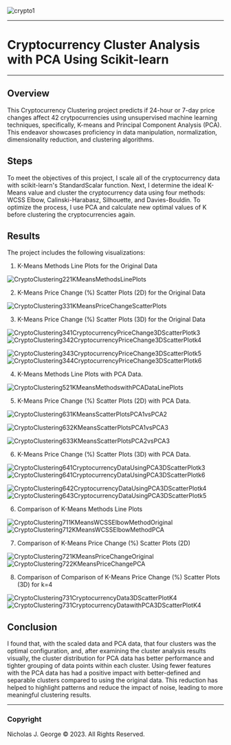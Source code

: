 ![crypto1](https://github.com/njgeorge000158/Cryptocurrency-Cluster-Analysis-with-PCA-Using-Scikit-Learn/assets/137228821/d7a3c903-907c-410a-9c5b-89c28a0e6fec)

----

# Cryptocurrency Cluster Analysis with PCA Using Scikit-learn

----

## Overview

This Cryptocurrency Clustering project predicts if 24-hour or 7-day price changes affect 42 crytpocurrencies using unsupervised machine learning techniques, specifically, K-means and Principal Component Analysis (PCA). This endeavor showcases proficiency in data manipulation, normalization, dimensionality reduction, and clustering algorithms.

## Steps

To meet the objectives of this project, I scale all of the cryptocurrency data with scikit-learn's StandardScalar function. Next, I determine the ideal K-Means value and cluster the cryptocurrency data using four methods: WCSS Elbow, Calinski-Harabasz, Silhouette, and Davies-Bouldin.  To optimize the process, I use PCA and calculate new optimal values of K before clustering the cryptocurrencies again.

## Results

The project includes the following visualizations:

1. K-Means Methods Line Plots for the Original Data
   
![CryptoClustering221KMeansMethodsLinePlots](https://github.com/njgeorge000158/CryptoClustering/assets/137228821/14f06385-5c28-492f-914a-b27d03c6755e)

2. K-Means Price Change (%) Scatter Plots (2D) for the Original Data

![CryptoClustering331KMeansPriceChangeScatterPlots](https://github.com/njgeorge000158/CryptoClustering/assets/137228821/59188b9a-ebae-4918-8433-9d5ec9ae84b3)

3. K-Means Price Change (%) Scatter Plots (3D) for the Original Data

![CryptoClustering341CryptocurrencyPriceChange3DScatterPlotk3](https://github.com/njgeorge000158/CryptoClustering/assets/137228821/7f3f7745-0f88-4339-9cc6-082c00555ee6)![CryptoClustering342CryptocurrencyPriceChange3DScatterPlotk4](https://github.com/njgeorge000158/CryptoClustering/assets/137228821/1e0ced2e-8854-4594-9334-b31ee2bb74cd)

![CryptoClustering343CryptocurrencyPriceChange3DScatterPlotk5](https://github.com/njgeorge000158/CryptoClustering/assets/137228821/f920a1f0-e887-487a-9e61-68cecddfd593)![CryptoClustering344CryptocurrencyPriceChange3DScatterPlotk6](https://github.com/njgeorge000158/CryptoClustering/assets/137228821/621c32b8-ffa0-40c1-8790-22b0f12651d9)

4. K-Means Methods Line Plots with PCA Data.

![CryptoClustering521KMeansMethodswithPCADataLinePlots](https://github.com/njgeorge000158/CryptoClustering/assets/137228821/67662b8a-38a7-4a1d-bbd8-25715808eedc)

5. K-Means Price Change (%) Scatter Plots (2D) with PCA Data.

![CryptoClustering631KMeansScatterPlotsPCA1vsPCA2](https://github.com/njgeorge000158/CryptoClustering/assets/137228821/0ee59701-5bba-49b9-8944-d48f8771a454)

![CryptoClustering632KMeansScatterPlotsPCA1vsPCA3](https://github.com/njgeorge000158/CryptoClustering/assets/137228821/f3304661-2e62-4191-915a-91c1e5dfafd3)

![CryptoClustering633KMeansScatterPlotsPCA2vsPCA3](https://github.com/njgeorge000158/CryptoClustering/assets/137228821/5178b52c-16bb-49f3-95d6-fcc84d2724a0)

6. K-Means Price Change (%) Scatter Plots (3D) with PCA Data.

![CryptoClustering641CryptocurrencyDataUsingPCA3DScatterPlotk3](https://github.com/njgeorge000158/CryptoClustering/assets/137228821/61d44e8c-de31-4d82-87fd-3b9e0416442d)![CryptoClustering641CryptocurrencyDataUsingPCA3DScatterPlotk6](https://github.com/njgeorge000158/CryptoClustering/assets/137228821/659ec468-b13f-4d35-abd1-9a2805e24231)

![CryptoClustering642CryptocurrencyDataUsingPCA3DScatterPlotk4](https://github.com/njgeorge000158/CryptoClustering/assets/137228821/fd89825a-4470-4fd4-8e27-5d5c01f20a00)![CryptoClustering643CryptocurrencyDataUsingPCA3DScatterPlotk5](https://github.com/njgeorge000158/CryptoClustering/assets/137228821/66687040-5e46-4c0e-bec7-08ee3e1e1272)

6.  Comparison of K-Means Methods Line Plots
   
![CryptoClustering711KMeansWCSSElbowMethodOriginal](https://github.com/njgeorge000158/CryptoClustering/assets/137228821/55f107b9-beb5-42d1-b0bd-73e4bb842ae0)![CryptoClustering712KMeansWCSSElbowMethodPCA](https://github.com/njgeorge000158/CryptoClustering/assets/137228821/01f6dad5-afe6-4c73-a67c-1bca0d85d881)

7.  Comparison of K-Means Price Change (%) Scatter Plots (2D)
   
![CryptoClustering721KMeansPriceChangeOriginal](https://github.com/njgeorge000158/CryptoClustering/assets/137228821/b1c64366-045b-4065-b2b2-fb53f64e4cf9)![CryptoClustering722KMeansPriceChangePCA](https://github.com/njgeorge000158/CryptoClustering/assets/137228821/e09a1c9b-cc66-446a-a3a1-db361781eb3b)

8. Comparison of Comparison of K-Means Price Change (%) Scatter Plots (3D) for k=4

![CryptoClustering731CryptocurrencyData3DScatterPlotK4](https://github.com/njgeorge000158/CryptoClustering/assets/137228821/afbd0da6-0f04-44f7-87c1-4317e31e85ce)![CryptoClustering731CryptocurrencyDatawithPCA3DScatterPlotK4](https://github.com/njgeorge000158/CryptoClustering/assets/137228821/87aeafc6-be12-4f1e-a556-632a264162ce)

## Conclusion

I found that, with the scaled data and PCA data, that four clusters was the optimal configuration, and, after examining the cluster analysis results visually, the cluster distribution for PCA data has better performance and tighter grouping of data points within each cluster.  Using fewer features with the PCA data has had a positive impact with better-defined and separable clusters compared to using the original data. This reduction has helped to highlight patterns and reduce the impact of noise, leading to more meaningful clustering results.

----

### Copyright

Nicholas J. George © 2023. All Rights Reserved.

